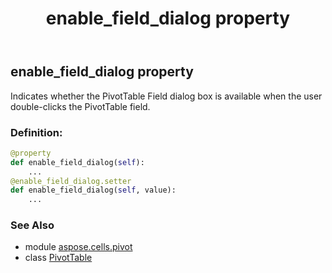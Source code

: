 ﻿---
title: enable_field_dialog property
second_title: Aspose.Cells for Python via .NET API References
description: 
type: docs
weight: 490
url: /aspose.cells.pivot/pivottable/enable_field_dialog/
is_root: false
---

## enable_field_dialog property


Indicates whether the PivotTable Field dialog box is available
when the user double-clicks the PivotTable field.
### Definition:
```python
@property
def enable_field_dialog(self):
    ...
@enable_field_dialog.setter
def enable_field_dialog(self, value):
    ...
```

### See Also
* module [aspose.cells.pivot](../../)
* class [PivotTable](/cells/python-net/aspose.cells.pivot/pivottable)
